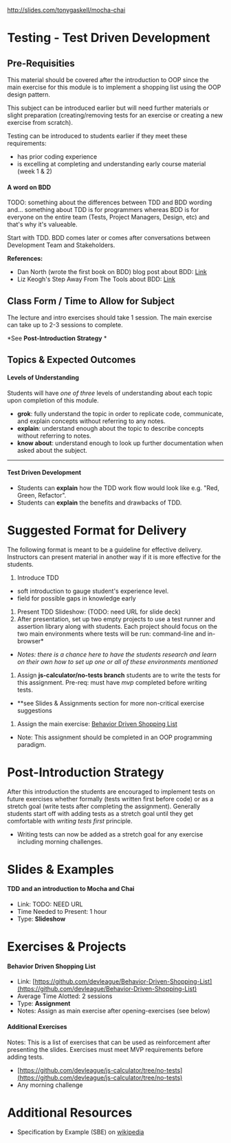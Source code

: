 http://slides.com/tonygaskell/mocha-chai

# Testing - Test Driven Development

## Pre-Requisities
This material should be covered after the introduction to OOP since the main exercise for this module is to implement a shopping list using the OOP design pattern.

This subject can be introduced earlier but will need further materials or slight preparation (creating/removing tests for an exercise or creating a new exercise from scratch).

Testing can be introduced to students earlier if they meet these requirements:
- has prior coding experience
- is excelling at completing and understanding early course material (week 1 & 2)

#### A word on BDD
TODO: something about the differences between TDD and BDD wording and... something about TDD is for programmers whereas BDD is for everyone on the entire team (Tests, Project Managers, Design, etc) and that's why it's valueable.

Start with TDD. BDD comes later or comes after conversations between Development Team and Stakeholders.

**References:**
- Dan North (wrote the first book on BDD) blog post about BDD: [Link](https://dannorth.net/2012/05/31/bdd-is-like-tdd-if/)
- Liz Keogh's Step Away From The Tools about BDD: [Link](https://lizkeogh.com/2011/03/04/step-away-from-the-tools/)

## Class Form / Time to Allow for Subject
The lecture and intro exercises should take 1 session. The main exercise can take up to 2-3 sessions to complete.

*See **Post-Introduction Strategy** *

## Topics & Expected Outcomes

#### Levels of Understanding
Students will have *one of three* levels of understanding about each topic upon completion of this module.
- **grok**: fully understand the topic in order to replicate code, communicate, and explain concepts without referring to any notes.
- **explain**: understand enough about the topic to describe concepts without referring to notes.
- **know about**: understand enough to look up further documentation when asked about the subject.

---

#### Test Driven Development
- Students can **explain** how the TDD work flow would look like e.g. "Red, Green, Refactor".
- Students can **explain** the benefits and drawbacks of TDD.

# Suggested Format for Delivery
The following format is meant to be a guideline for effective delivery. Instructors can present material in another way if it is more effective for the students.

1. Introduce TDD
  - soft introduction to gauge student's experience level.
  - field for possible gaps in knowledge early
1. Present TDD Slideshow: (TODO: need URL for slide deck)
1. After presentation, set up two empty projects to use a test runner and assertion library along with students. Each project should focus on the two main environments where tests will be run: command-line and in-browser*
  - *Notes: there is a chance here to have the students research and learn on their own how to set up one or all of these environments mentioned*
1. Assign **js-calculator/no-tests branch** students are to write the tests for this assignment. Pre-req: must have *mvp* completed before writing tests.
  - **see Slides & Assignments section for more non-critical exercise suggestions
1. Assign the main exercise: [Behavior Driven Shopping List](https://github.com/devleague/Behavior-Driven-Shopping-List)
  - Note: This assignment should be completed in an OOP programming paradigm.

# Post-Introduction Strategy
After this introduction the students are encouraged to implement tests on future exercises whether formally (tests written first before code) or as a stretch goal (write tests after completing the assignment). Generally students start off with adding tests as a stretch goal until they get comfortable with *writing tests first* principle.

- Writing tests can now be added as a stretch goal for any exercise including morning challenges.

# Slides & Examples

#### TDD and an introduction to Mocha and Chai
- Link: TODO: NEED URL
- Time Needed to Present: 1 hour
- Type: **Slideshow**

# Exercises & Projects

#### Behavior Driven Shopping List
- Link: [https://github.com/devleague/Behavior-Driven-Shopping-List](https://github.com/devleague/Behavior-Driven-Shopping-List)
- Average Time Alotted: 2 sessions
- Type: **Assignment**
- Notes: Assign as main exercise after opening-exercises (see below)

#### Additional Exercises
Notes: This is a list of exercises that can be used as reinforcement after presenting the slides. Exercises must meet MVP requirements before adding tests.

- [https://github.com/devleague/js-calculator/tree/no-tests](https://github.com/devleague/js-calculator/tree/no-tests)
- Any morning challenge

# Additional Resources
- Specification by Example (SBE) on [wikipedia](https://en.wikipedia.org/wiki/Specification_by_example)